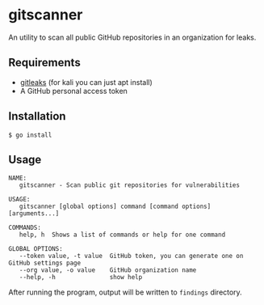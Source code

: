 # gitscanner

An utility to scan all public GitHub repositories in an organization for leaks.

## Requirements

* [gitleaks](https://github.com/zricethezav/gitleaks) (for kali you can just apt install)
* A GitHub personal access token

## Installation

```
$ go install
```

## Usage

```
NAME:
   gitscanner - Scan public git repositories for vulnerabilities

USAGE:
   gitscanner [global options] command [command options] [arguments...]

COMMANDS:
   help, h  Shows a list of commands or help for one command

GLOBAL OPTIONS:
   --token value, -t value  GitHub token, you can generate one on GitHub settings page
   --org value, -o value    GitHub organization name
   --help, -h               show help
```

After running the program, output will be written to `findings` directory.